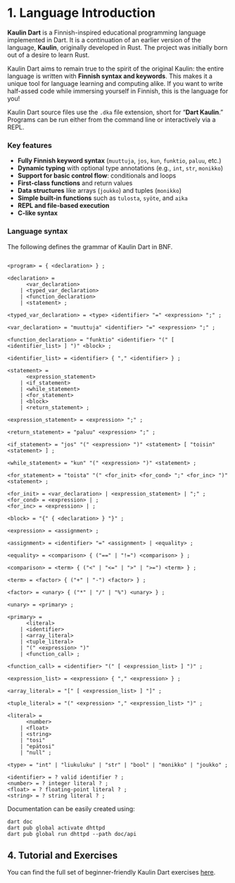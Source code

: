 # 1. Language Introduction

**Kaulin Dart** is a Finnish-inspired educational programming language implemented in Dart. It is a continuation of an earlier version of the language, **Kaulin**, originally developed in Rust. The project was initially born out of a desire to learn Rust.

Kaulin Dart aims to remain true to the spirit of the original Kaulin: the entire language is written with **Finnish syntax and keywords**. This makes it a unique tool for language learning and computing alike. If you want to write half-assed code while immersing yourself in Finnish, this is the language for you!

Kaulin Dart source files use the `.dka` file extension, short for “**Dart Kaulin**.” Programs can be run either from the command line or interactively via a REPL.

### Key features

- **Fully Finnish keyword syntax** (`muuttuja`, `jos`, `kun`, `funktio`, `paluu`, etc.)
- **Dynamic typing** with optional type annotations (e.g., `int`, `str`, `monikko`)
- **Support for basic control flow**: conditionals and loops
- **First-class functions** and return values
- **Data structures** like arrays (`joukko`) and tuples (`monikko`)
- **Simple built-in functions** such as `tulosta`, `syöte`, and `aika`
- **REPL and file-based execution**
- **C-like syntax**

### Language syntax
The following defines the grammar of Kaulin Dart in BNF.

```bnf

<program> = { <declaration> } ;

<declaration> =
      <var_declaration>
    | <typed_var_declaration>
    | <function_declaration>
    | <statement> ;

<typed_var_declaration> = <type> <identifier> "=" <expression> ";" ;

<var_declaration> = "muuttuja" <identifier> "=" <expression> ";" ;

<function_declaration> = "funktio" <identifier> "(" [ <identifier_list> ] ")" <block> ;

<identifier_list> = <identifier> { "," <identifier> } ;

<statement> =
      <expression_statement>
    | <if_statement>
    | <while_statement>
    | <for_statement>
    | <block>
    | <return_statement> ;

<expression_statement> = <expression> ";" ;

<return_statement> = "paluu" <expression> ";" ;

<if_statement> = "jos" "(" <expression> ")" <statement> [ "toisin" <statement> ] ;

<while_statement> = "kun" "(" <expression> ")" <statement> ;

<for_statement> = "toista" "(" <for_init> <for_cond> ";" <for_inc> ")" <statement> ;

<for_init> = <var_declaration> | <expression_statement> | ";" ;
<for_cond> = <expression> | ;
<for_inc> = <expression> | ;

<block> = "{" { <declaration> } "}" ;

<expression> = <assignment> ;

<assignment> = <identifier> "=" <assignment> | <equality> ;

<equality> = <comparison> { ("==" | "!=") <comparison> } ;

<comparison> = <term> { ("<" | "<=" | ">" | ">=") <term> } ;

<term> = <factor> { ("+" | "-") <factor> } ;

<factor> = <unary> { ("*" | "/" | "%") <unary> } ;

<unary> = <primary> ;

<primary> =
      <literal>
    | <identifier>
    | <array_literal>
    | <tuple_literal>
    | "(" <expression> ")"
    | <function_call> ;

<function_call> = <identifier> "(" [ <expression_list> ] ")" ;

<expression_list> = <expression> { "," <expression> } ;

<array_literal> = "[" [ <expression_list> ] "]" ;

<tuple_literal> = "(" <expression> "," <expression_list> ")" ;

<literal> =
      <number>
    | <float>
    | <string>
    | "tosi"
    | "epätosi"
    | "null" ;

<type> = "int" | "liukuluku" | "str" | "bool" | "monikko" | "joukko" ;

<identifier> = ? valid identifier ? ;
<number> = ? integer literal ? ;
<float> = ? floating-point literal ? ;
<string> = ? string literal ? ;

```

Documentation can be easily created using:

```
dart doc
dart pub global activate dhttpd
dart pub global run dhttpd --path doc/api
```



## 4. Tutorial and Exercises

You can find the full set of beginner-friendly Kaulin Dart exercises [here](examples/exercises.md).
